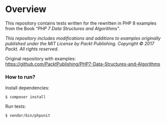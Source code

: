 # Overview

This repository contains tests written for the rewritten in PHP 8 examples from the Book _"PHP 7 Data Structures and Algorithms"_.

_This repository includes modifications and additions to examples originally published under the MIT License by Packt Publishing. Copyright © 2017 Packt. All rights reserved._

Original repository with examples: https://github.com/PacktPublishing/PHP7-Data-Structures-and-Algorithms

### How to run?
Install dependencies:

`$ composer install`

Run tests:

`$ vendor/bin/phpunit`
